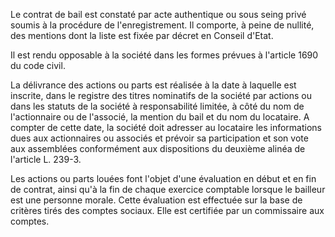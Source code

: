   
Le contrat de bail est constaté par acte authentique ou sous seing privé soumis à la procédure de l'enregistrement. Il comporte, à peine de nullité, des mentions dont la liste est fixée par décret en Conseil d'Etat.   

  
Il est rendu opposable à la société dans les formes prévues à l'article 1690 du code civil.   

  
La délivrance des actions ou parts est réalisée à la date à laquelle est inscrite, dans le registre des titres nominatifs de la société par actions ou dans les statuts de la société à responsabilité limitée, à côté du nom de l'actionnaire ou de l'associé, la mention du bail et du nom du locataire. A compter de cette date, la société doit adresser au locataire les informations dues aux actionnaires ou associés et prévoir sa participation et son vote aux assemblées conformément aux dispositions du deuxième alinéa de l'article L. 239-3.   

  
Les actions ou parts louées font l'objet d'une évaluation en début et en fin de contrat, ainsi qu'à la fin de chaque exercice comptable lorsque le bailleur est une personne morale. Cette évaluation est effectuée sur la base de critères tirés des comptes sociaux. Elle est certifiée par un commissaire aux comptes.  
